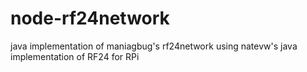 # node-rf24network

java implementation of maniagbug's rf24network using natevw's java implementation of RF24 for RPi
